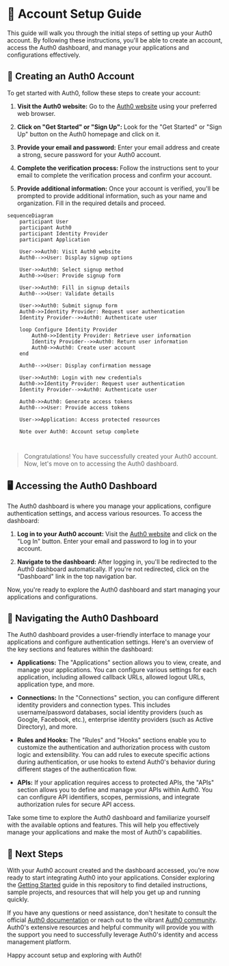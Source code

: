 # 👤 Account Setup Guide

This guide will walk you through the initial steps of setting up your Auth0 account. By following these instructions, you'll be able to create an account, access the Auth0 dashboard, and manage your applications and configurations effectively.

## 📝  Creating an Auth0 Account

To get started with Auth0, follow these steps to create your account:

1. **Visit the Auth0 website:** Go to the [Auth0 website](https://auth0.com) using your preferred web browser.

2. **Click on "Get Started" or "Sign Up":** Look for the "Get Started" or "Sign Up" button on the Auth0 homepage and click on it.

3. **Provide your email and password:** Enter your email address and create a strong, secure password for your Auth0 account.

4. **Complete the verification process:** Follow the instructions sent to your email to complete the verification process and confirm your account.

5. **Provide additional information:** Once your account is verified, you'll be prompted to provide additional information, such as your name and organization. Fill in the required details and proceed.

```mermaid
sequenceDiagram
    participant User
    participant Auth0
    participant Identity Provider
    participant Application

    User->>Auth0: Visit Auth0 website
    Auth0-->>User: Display signup options

    User->>Auth0: Select signup method
    Auth0->>User: Provide signup form

    User->>Auth0: Fill in signup details
    Auth0-->>User: Validate details

    User->>Auth0: Submit signup form
    Auth0->>Identity Provider: Request user authentication
    Identity Provider-->>Auth0: Authenticate user

    loop Configure Identity Provider
        Auth0->>Identity Provider: Retrieve user information
        Identity Provider-->>Auth0: Return user information
        Auth0->>Auth0: Create user account
    end

    Auth0-->>User: Display confirmation message

    User->>Auth0: Login with new credentials
    Auth0->>Identity Provider: Request user authentication
    Identity Provider-->>Auth0: Authenticate user

    Auth0->>Auth0: Generate access tokens
    Auth0-->>User: Provide access tokens

    User->>Application: Access protected resources

    Note over Auth0: Account setup complete



```

> Congratulations! You have successfully created your Auth0 account. Now, let's move on to accessing the Auth0 dashboard.

## 🖥️ Accessing the Auth0 Dashboard

The Auth0 dashboard is where you manage your applications, configure authentication settings, and access various resources. To access the dashboard:

1. **Log in to your Auth0 account:** Visit the [Auth0 website](https://auth0.com) and click on the "Log In" button. Enter your email and password to log in to your account.

2. **Navigate to the dashboard:** After logging in, you'll be redirected to the Auth0 dashboard automatically. If you're not redirected, click on the "Dashboard" link in the top navigation bar.

Now, you're ready to explore the Auth0 dashboard and start managing your applications and configurations.

## 🚀  Navigating the Auth0 Dashboard

The Auth0 dashboard provides a user-friendly interface to manage your applications and configure authentication settings. Here's an overview of the key sections and features within the dashboard:

- **Applications:** The "Applications" section allows you to view, create, and manage your applications. You can configure various settings for each application, including allowed callback URLs, allowed logout URLs, application type, and more.

- **Connections:** In the "Connections" section, you can configure different identity providers and connection types. This includes username/password databases, social identity providers (such as Google, Facebook, etc.), enterprise identity providers (such as Active Directory), and more.

- **Rules and Hooks:** The "Rules" and "Hooks" sections enable you to customize the authentication and authorization process with custom logic and extensibility. You can add rules to execute specific actions during authentication, or use hooks to extend Auth0's behavior during different stages of the authentication flow.

- **APIs:** If your application requires access to protected APIs, the "APIs" section allows you to define and manage your APIs within Auth0. You can configure API identifiers, scopes, permissions, and integrate authorization rules for secure API access.

Take some time to explore the Auth0 dashboard and familiarize yourself with the available options and features. This will help you effectively manage your applications and make the most of Auth0's capabilities.

## 🚀 Next Steps

With your Auth0 account created and the dashboard accessed, you're now ready to start integrating Auth0 into your applications. Consider exploring the [Getting Started](../README.md) guide in this repository to find detailed instructions, sample projects, and resources that will help you get up and running quickly.

If you have any questions or need assistance, don't hesitate to consult the official [Auth0 documentation](https://auth0.com/docs) or reach out to the vibrant [Auth0 community](https://community.auth0.com/). Auth0's extensive resources and helpful community will provide you with the support you need to successfully leverage Auth0's identity and access management platform.

Happy account setup and exploring with Auth0!
